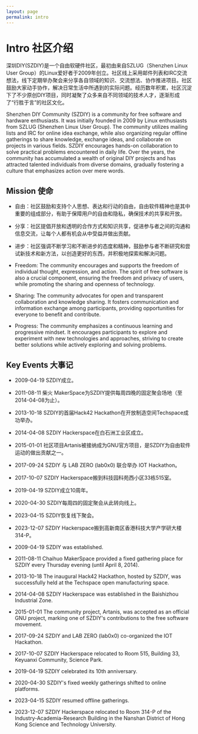 ```yaml
---
layout: page
permalink: intro
---
```


# Intro 社区介绍

深圳DIY(SZDIY)是一个自由软硬件社区，最初由来自SZLUG（Shenzhen Linux User Group）的Linux爱好者于2009年创立。社区线上采用邮件列表和IRC交流想法，线下定期举办聚会来分享各自领域的知识、交流想法、协作推进项目。社区鼓励大家动手协作，解决日常生活中所遇到的实际问题。经历数年积累，社区沉淀下了不少原创DIY项目，同时凝聚了众多来自不同领域的技术人才，逐渐形成了“行胜于言”的社区文化。

Shenzhen DIY Community (SZDIY) is a community for free software and hardware enthusiasts. It was initially founded in 2009 by Linux enthusiasts from SZLUG (Shenzhen Linux User Group). The community utilizes mailing lists and IRC for online idea exchange, while also organizing regular offline gatherings to share knowledge, exchange ideas, and collaborate on projects in various fields. SZDIY encourages hands-on collaboration to solve practical problems encountered in daily life. Over the years, the community has accumulated a wealth of original DIY projects and has attracted talented individuals from diverse domains, gradually fostering a culture that emphasizes action over mere words.

## Mission 使命

- 自由：社区鼓励和支持个人思想、表达和行动的自由，自由软件精神也是其中重要的组成部分，有助于保障用户的自由和隐私，确保技术的共享和开放。  
- 分享：社区提倡开放和透明的合作方式和知识共享，促进参与者之间的沟通和信息交流，让每个人都有机会从中受益并做出贡献。  
- 进步：社区强调不断学习和不断进步的态度和精神，鼓励参与者不断研究和尝试新技术和新方法，以创造更好的东西，并积极地探索和解决问题。  

- Freedom: The community encourages and supports the freedom of individual thought, expression, and action. The spirit of free software is also a crucial component, ensuring the freedom and privacy of users, while promoting the sharing and openness of technology.
- Sharing: The community advocates for open and transparent collaboration and knowledge sharing. It fosters communication and information exchange among participants, providing opportunities for everyone to benefit and contribute.
- Progress: The community emphasizes a continuous learning and progressive mindset. It encourages participants to explore and experiment with new technologies and approaches, striving to create better solutions while actively exploring and solving problems.

## Key Events 大事记

 * 2009-04-19 SZDIY成立。
 * 2011-08-11 柴火 MakerSpace为SZDIY提供每周四晚的固定聚会场地（至2014-04-08为止）。
 * 2013-10-18 SZDIY的首届Hack42 Hackathon在开放制造空间Techspace成功举办。
 * 2014-04-08 SZDIY Hackerspace在白石洲工业区成立。
 * 2015-01-01 社区项目Artanis被接纳成为GNU官方项目，是SZDIY为自由软件运动的做出贡献之一。
 * 2017-09-24 SZDIY 与 LAB ZERO (lab0x0) 联合举办 IOT Hackathon。
 * 2017-10-07 SZDIY Hackerspace搬到科技园科苑西小区33栋515室。
 * 2019-04-19 SZDIY成立10周年。
 * 2020-04-30 SZDIY每周四的固定聚会从此转向线上。
 * 2023-04-15 SZDIY恢复线下聚会。
 * 2023-12-07 SZDIY Hackerspace搬到高新南区香港科技大学产学研大楼314-P。

 * 2009-04-19 SZDIY was established.
 * 2011-08-11 Chaihuo MakerSpace provided a fixed gathering place for SZDIY every Thursday evening (until April 8, 2014).
 * 2013-10-18 The inaugural Hack42 Hackathon, hosted by SZDIY, was successfully held at the Techspace open manufacturing space.
 * 2014-04-08 SZDIY Hackerspace was established in the Baishizhou Industrial Zone.
 * 2015-01-01 The community project, Artanis, was accepted as an official GNU project, marking one of SZDIY's contributions to the free software movement.
 * 2017-09-24 SZDIY and LAB ZERO (lab0x0) co-organized the IOT Hackathon.
 * 2017-10-07 SZDIY Hackerspace relocated to Room 515, Building 33, Keyuanxi Community, Science Park.
 * 2019-04-19 SZDIY celebrated its 10th anniversary.
 * 2020-04-30 SZDIY's fixed weekly gatherings shifted to online platforms.
 * 2023-04-15 SZDIY resumed offline gatherings.
 * 2023-12-07 SZDIY Hackerspace relocated to Room 314-P of the Industry-Academia-Research Building in the Nanshan District of Hong Kong Science and Technology University.
